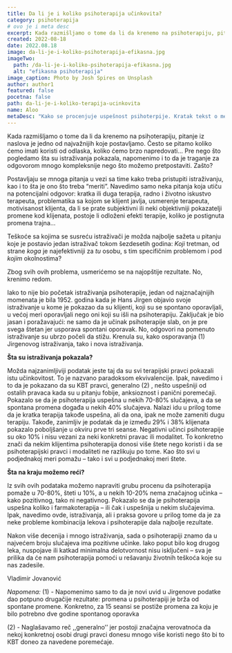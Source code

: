 ```yaml
---
title: Da li je i koliko psihoterapija učinkovita?
category: psihoterapija
# ovo je i meta desc
excerpt: Kada razmišljamo o tome da li da krenemo na psihoterapiju, pitanje iz naslova je jedno od najvažnijih koje postavljamo.
created: 2022-08-18
date: 2022.08.18
image: da-li-je-i-koliko-psihoterapija-efikasna.jpg
imageTwo:
  path: /da-li-je-i-koliko-psihoterapija-efikasna.jpg
  alt: "efikasna psihoterapija"
image_caption: Photo by Josh Spires on Unsplash
author: author1
featured: false
pocetna: false
path: da-li-je-i-koliko-terapija-ucinkovita
name: Aloo
metaDesc: "Kako se procenjuje uspešnost psihoterpije. Kratak tekst o metodama i istraživanjima koja su dovela do odrđeneih rezultata."
---
```


Kada razmišljamo o tome da li da krenemo na psihoterapiju, pitanje iz naslova je jedno od najvažnijih koje postavljamo. Često se pitamo koliko ćemo imati koristi od odlaska, koliko ćemo brzo napredovati... Pre nego što pogledamo šta su istraživanja pokazala, napomenimo i to da je traganje za odgovorom mnogo kompleksnije nego što možemo pretpostaviti. Zašto?

Postavljaju se mnoga pitanja u vezi sa time kako treba pristupiti istraživanju, kao i to šta je ono što trebа “meriti”. Navedimo samo neka pitanja koja utiču na potencijalni odgovor: kratka ili duga terapija, radno i životno iskustvo terapeuta, problematika sa kojom se klijent javlja, usmerenje terapeuta, motivisanost klijenta, da li se prate subjektivni ili neki objektivniji pokazatelji promene kod klijenata, postoje li odloženi efekti terapije, koliko je postignuta promena trajna... 

Teškoće sa kojima se susreću istraživači je možda najbolje sažeta u pitanju koje je postavio jedan istraživač tokom šezdesetih godina: *Koji* tretman, od strane *koga* je najefektivniji za *tu* osobu, s tim specifičnim problemom i pod *kojim* okolnostima? 

Zbog svih ovih problema, usmerićemo se na najopštije rezultate. No, krenimo redom.

Iako to nije bio početak istraživanja psihoterapije, jedan od najznačajnijih momenata je bila 1952. godina kada je Hans Jirgen objavio svoje istraživanje u kome je pokazao da su klijenti, koji su se spontano oporavljali, u većoj meri oporavljali nego oni koji su išli na psihoterapiju. Zaključak je bio jasan i poražavajući: ne samo da je učinak psihoterapije slab, on je pre svega štetan jer usporava spontani oporavak. No, odgovori na pomenuto istraživanje su ubrzo počeli da stižu. Krenula su, kako osporavanja (1)  Jirgenovog istraživanja, tako i nova istraživanja.

**Šta su istraživanja pokazala?**

Možda najzanimljiviji podatak jeste taj da su svi terapijski pravci pokazali istu učinkovitost. To je nazvano paradoksom ekvivalencije. Ipak, navedimo i to da je pokazano da su KBT pravci, generalno (2) , nešto uspešniji od ostalih pravaca kada su u pitanju fobije, anksioznost i panični poremećaji. Pokazalo se da je psihoterapija uspešna u nekih 70-80% slučajeva, a da se spontana promena događa u nekih 40% slučajeva. Nalazi idu u prilog tome da je kratka terapija takođe uspešna, ali da ona, ipak ne može zameniti dugu terapiju. Takođe, zanimljiv je podatak da je između 29% i 38% klijenata pokazalo poboljšanje u okviru prve tri seanse. Negativni učinci psihoterapije su oko 10% i nisu vezani za neki konkretni pravac ili modalitet. To konkretno znači da nekim klijentima psihoterapija donosi više štete nego koristi i da se psihoterapijski pravci i modaliteti ne razlikuju po tome. Kao što svi u podjednakoj meri pomažu – tako i svi u podjednakoj meri štete.

**Šta na kraju možemo reći?**

Iz svih ovih podataka možemo napraviti grubu procenu da psihoterapija pomaže u 70-80%, šteti u 10%, a u nekih 10-20% nema značajnog učinka – kako pozitivnog, tako ni negativnog. Pokazalo se da je psihoterapija uspešna koliko i farmakoterapija – ili čak i uspešnija u nekim slučajevima. Ipak, navedimo ovde, istraživanja, ali i praksa govore u prilog tome da je za neke probleme kombinacija lekova i psihoterapije dala najbolje rezultate.

Nakon više decenija i mnogo istraživanja, sada o psihoterapiji znamo da u najvećem broju slučajeva ima pozitivne učinke. Iako poput bilo kog drugog leka, nuspojave ili katkad minimalna delotvornost nisu isključeni – sva je prilika da će nam psihoterapija pomoći u rešavanju životnih teškoća koje su nas zadesile.

Vladimir Jovanović


*Napomena:* 
(1) - Napomenimo samo to da je novi uvid u Jirgenove podatke dao potpuno drugačije rezultate: promena u psihoterapiji je brža od spontane promene. Konkretno, za 15 seansi se postiže promena za koju je bilo potrebno dve godine spontanog oporavka

(2) - Naglašavamo reč ,,generalno’’ jer postoji značajna verovatnoća da nekoj konkretnoj osobi drugi pravci donesu mnogo više koristi nego što bi to КBT doneo za navedene poremećaje.